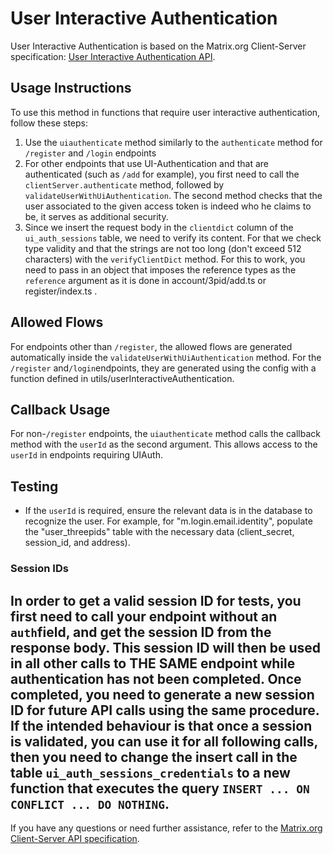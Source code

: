 
# User Interactive Authentication

User Interactive Authentication is based on the Matrix.org Client-Server specification: [User Interactive Authentication API](https://spec.matrix.org/v1.11/client-server-api/#user-interactive-authentication-api).

## Usage Instructions

To use this method in functions that require user interactive authentication, follow these steps:

1. Use the `uiauthenticate` method similarly to the `authenticate` method for  `/register` and `/login` endpoints
2. For other endpoints that use UI-Authentication and that are authenticated (such as `/add` for example), you first need to call the `clientServer.authenticate` method, followed by `validateUserWithUiAuthentication`. The second method checks that the user associated to the given access token is indeed who he claims to be, it serves as additional security.
3. Since we insert the request body in the `clientdict` column of the `ui_auth_sessions` table, we need to verify its content. For that we check type validity and that the strings are not too long (don't exceed 512 characters) with the `verifyClientDict` method. For this to work, you need to pass in an object that imposes the reference types as the `reference` argument as it is done in account/3pid/add.ts or register/index.ts .

## Allowed Flows

For endpoints other than `/register`, the allowed flows are generated automatically inside the `validateUserWithUiAuthentication` method. For the `/register` and`/login`endpoints, they are generated using the config with a function defined in utils/userInteractiveAuthentication.

## Callback Usage

For non-`/register` endpoints, the `uiauthenticate` method calls the callback method with the `userId` as the second argument. This allows access to the `userId` in endpoints requiring UIAuth.

## Testing

- If the `userId` is required, ensure the relevant data is in the database to recognize the user. For example, for "m.login.email.identity", populate the "user_threepids" table with the necessary data (client_secret, session_id, and address).

### Session IDs
In order to get a valid session ID for tests, you first need to call your endpoint without an `auth`field, and get the session ID from the response body. This session ID will then be used in all other calls to THE SAME endpoint while authentication has not been completed. Once completed, you need to generate a new session ID for future API calls using the same procedure. If the intended behaviour is that once a session is validated, you can use it for all following calls, then you need to change the insert call in the table `ui_auth_sessions_credentials` to a new function that executes the query `INSERT ... ON CONFLICT ... DO NOTHING`.
---

If you have any questions or need further assistance, refer to the [Matrix.org Client-Server API specification](https://spec.matrix.org/v1.11/client-server-api/#user-interactive-authentication-api).
